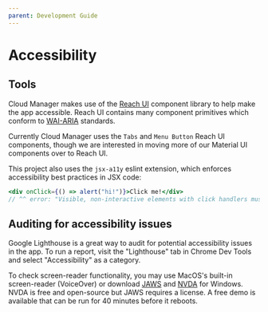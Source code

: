 ```yaml
---
parent: Development Guide
---
```


# Accessibility

## Tools

Cloud Manager makes use of the [Reach UI](https://reach.tech/) component library to help make the app accessible. Reach UI contains many component primitives which conform to [WAI-ARIA](https://www.w3.org/TR/wai-aria-practices-1.2/) standards.

Currently Cloud Manager uses the `Tabs` and `Menu Button` Reach UI components, though we are interested in moving more of our Material UI components over to Reach UI.

This project also uses the `jsx-a11y` eslint extension, which enforces accessibility best practices in JSX code:

```jsx
<div onClick={() => alert("hi!")}>Click me!</div>
// ^^ error: "Visible, non-interactive elements with click handlers must have at least one keyboard listener."
```

## Auditing for accessibility issues

Google Lighthouse is a great way to audit for potential accessibility issues in the app. To run a report, visit the "Lighthouse" tab in Chrome Dev Tools and select "Accessibility" as a category.

To check screen-reader functionality, you may use MacOS's built-in screen-reader (VoiceOver) or download [JAWS](https://www.freedomscientific.com/products/software/jaws/) and [NVDA](https://www.nvaccess.org) for Windows. NVDA is free and open-source but JAWS requires a license. A free demo is available that can be run for 40 minutes before it reboots.
